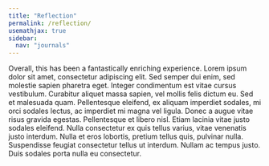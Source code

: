 ```yaml
---
title: "Reflection"
permalink: /reflection/
usemathjax: true
sidebar:
  nav: "journals"
---
```


Overall, this has been a fantastically enriching experience. Lorem ipsum dolor sit amet, consectetur adipiscing elit. Sed semper dui enim, sed molestie sapien pharetra eget. Integer condimentum est vitae cursus vestibulum. Curabitur aliquet massa sapien, vel mollis felis dictum eu. Sed et malesuada quam. Pellentesque eleifend, ex aliquam imperdiet sodales, mi orci sodales lectus, ac imperdiet mi magna vel ligula. Donec a augue vitae risus gravida egestas. Pellentesque et libero nisl. Etiam lacinia vitae justo sodales eleifend. Nulla consectetur ex quis tellus varius, vitae venenatis justo interdum. Nulla et eros lobortis, pretium tellus quis, pulvinar nulla. Suspendisse feugiat consectetur tellus ut interdum. Nullam ac tempus justo. Duis sodales porta nulla eu consectetur.